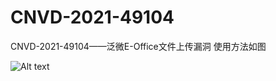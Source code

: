 # CNVD-2021-49104
CNVD-2021-49104——泛微E-Office文件上传漏洞
使用方法如图



![Alt text](https://https://github.com/bigsizeme/CNVD-2021-49104/blob/main/1.png)

